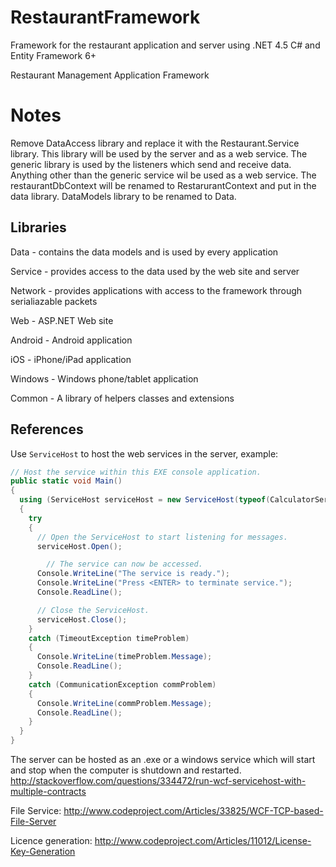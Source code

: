 # RestaurantFramework
Framework for the restaurant application and server using .NET 4.5 C# and Entity Framework 6+

Restaurant Management Application Framework

# Notes
Remove DataAccess library and replace it with the Restaurant.Service library. 
This library will be used by the server and as a web service. The generic library is used by the listeners which send and receive data. Anything other than the generic service wil be used as a web service. The restaurantDbContext will be renamed to RestarurantContext and put in the data library. DataModels library to be renamed to Data.


## Libraries

Data - contains the data models and is used by every application

Service - provides access to the data used by the web site and server

Network - provides applications with access to the framework through serialiazable packets

Web - ASP.NET Web site

Android - Android application

iOS - iPhone/iPad application

Windows - Windows phone/tablet application

Common - A library of helpers classes and extensions

## References

Use `ServiceHost` to host the web services in the server, example:

``` C#
// Host the service within this EXE console application. 
public static void Main()
{
  using (ServiceHost serviceHost = new ServiceHost(typeof(CalculatorService)))
  {
    try
    {
      // Open the ServiceHost to start listening for messages.
      serviceHost.Open();

        // The service can now be accessed.
      Console.WriteLine("The service is ready.");
      Console.WriteLine("Press <ENTER> to terminate service.");
      Console.ReadLine();

      // Close the ServiceHost.
      serviceHost.Close();
    }
    catch (TimeoutException timeProblem)
    {
      Console.WriteLine(timeProblem.Message);
      Console.ReadLine();
    }
    catch (CommunicationException commProblem)
    {
      Console.WriteLine(commProblem.Message);
      Console.ReadLine();
    }
  }
}
```
The server can be hosted as an .exe or a windows service which will start and stop when the computer is shutdown and restarted. http://stackoverflow.com/questions/334472/run-wcf-servicehost-with-multiple-contracts

File Service: http://www.codeproject.com/Articles/33825/WCF-TCP-based-File-Server

Licence generation: http://www.codeproject.com/Articles/11012/License-Key-Generation
